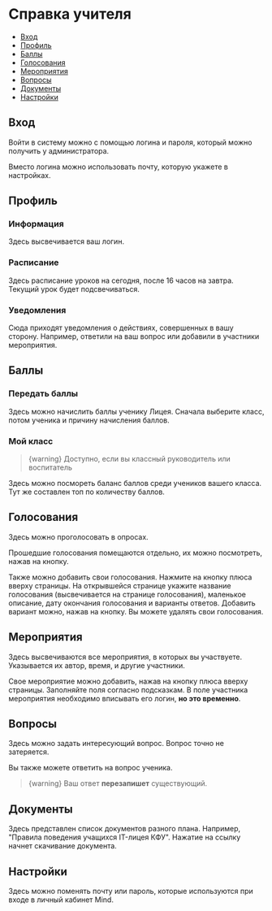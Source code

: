 # Справка учителя

- [Вход](#signin)
- [Профиль](#profile)
- [Баллы](#points)
- [Голосования](#polls)
- [Мероприятия](#events)
- [Вопросы](#ask)
- [Документы](#documents)
- [Настройки](#settings)

<a name="signin"></a>
## Вход

Войти в систему можно с помощью логина и пароля, который можно получить у администратора. 

Вместо логина можно использовать почту, которую укажете в настройках.

<a name="profile"></a>
## Профиль

### Информация

Здесь высвечивается ваш логин. 

### Расписание

Здесь расписание уроков на сегодня, после 16 часов на завтра. Текущий урок будет подсвечиваться.

### Уведомления

Сюда приходят уведомления о действиях, совершенных в вашу сторону. Например, ответили на ваш вопрос или добавили в участники мероприятия.

<a name="points"></a>
## Баллы

### Передать баллы

Здесь можно начислить баллы ученику Лицея. Сначала выберите класс, потом ученика и причину начисления баллов.

### Мой класс
> {warning} Доступно, если вы классный руководитель или воспитатель

Здесь можно посмореть баланс баллов среди учеников вашего класса. Тут же составлен топ по количеству баллов.

<a name="polls"></a>
## Голосования

Здесь можно проголосовать в опросах.

Прошедшие голосования помещаются отдельно, их можно посмотреть, нажав на кнопку.

Также можно добавить свои голосования. Нажмите на кнопку плюса вверху страницы. На открывшейся странице укажите название голосования (высвечивается на странице голосования), маленькое описание, дату окончания голосования и варианты ответов. Добавить вариант можно, нажав на кнопку. Вы можете удалять свои голосования.

<a name="events"></a>
## Мероприятия

Здесь высвечиваются все мероприятия, в которых вы участвуете. Указывается их автор, время, и другие участники.

Свое мероприятие можно добавить, нажав на кнопку плюса вверху страницы. Заполняйте поля согласно подсказкам. В поле участника мероприятия необходимо вписывать его логин, **но это временно**.

<a name="ask"></a>
## Вопросы

Здесь можно задать интересующий вопрос. Вопрос точно не затеряется. 

Вы также можете ответить на вопрос ученика. 

> {warning} Ваш ответ **перезапишет** существующий.

<a name="documents"></a>
## Документы

Здесь представлен список документов разного плана. Например, "Правила поведения учащихся IT-лицея КФУ". Нажатие на ссылку начнет скачивание документа.

<a name="settings"></a>
## Настройки

Здесь можно поменять почту или пароль, которые используются при входе в личный кабинет Mind.

